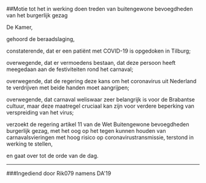##Motie tot het in werking doen treden van buitengewone bevoegdheden van het burgerlijk gezag 
 
De Kamer,

gehoord de beraadslaging,

constaterende, dat er een patiënt met COVID-19 is opgedoken in Tilburg;

overwegende, dat er vermoedens bestaan, dat deze persoon heeft meegedaan aan de festiviteiten rond het carnaval;

overwegende, dat de regering deze kans om het coronavirus uit Nederland te verdrijven met beide handen moet aangrijpen;

overwegende, dat carnaval weliswaar zeer belangrijk is voor de Brabantse cultuur, maar deze maatregel cruciaal kan zijn voor verdere beperking van verspreiding van het virus;

verzoekt de regering artikel 11 van de Wet Buitengewone bevoegdheden burgerlijk gezag, met het oog op het tegen kunnen houden van carnavalsvieringen met hoog risico op coronavirustransmissie, terstond in werking te stellen,

en gaat over tot de orde van de dag.

---

###Ingediend door Rik079 namens DA'19
    